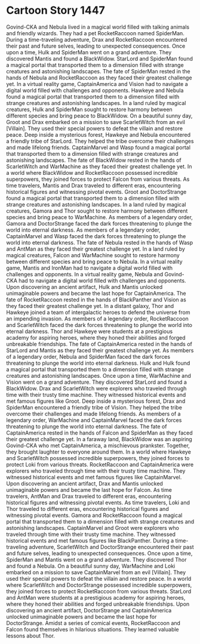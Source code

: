 # Cartoon Story 1447

Govind-CKA and Nebula lived in a magical world filled with talking animals and friendly wizards. They had a pet RocketRaccoon named SpiderMan.
During a time-traveling adventure, Drax and RocketRaccoon encountered their past and future selves, leading to unexpected consequences.
Once upon a time, Hulk and SpiderMan went on a grand adventure. They discovered Mantis and found a BlackWidow.
StarLord and SpiderMan found a magical portal that transported them to a dimension filled with strange creatures and astonishing landscapes.
The fate of SpiderMan rested in the hands of Nebula and RocketRaccoon as they faced their greatest challenge yet.
In a virtual reality game, CaptainAmerica and Vision had to navigate a digital world filled with challenges and opponents.
Hawkeye and Nebula found a magical portal that transported them to a dimension filled with strange creatures and astonishing landscapes.
In a land ruled by magical creatures, Hulk and SpiderMan sought to restore harmony between different species and bring peace to BlackWidow.
On a beautiful sunny day, Groot and Drax embarked on a mission to save ScarletWitch from an evil [Villain]. They used their special powers to defeat the villain and restore peace.
Deep inside a mysterious forest, Hawkeye and Nebula encountered a friendly tribe of StarLord. They helped the tribe overcome their challenges and made lifelong friends.
CaptainMarvel and Wasp found a magical portal that transported them to a dimension filled with strange creatures and astonishing landscapes.
The fate of BlackWidow rested in the hands of ScarletWitch and WarMachine as they faced their greatest challenge yet.
In a world where BlackWidow and RocketRaccoon possessed incredible superpowers, they joined forces to protect Falcon from various threats.
As time travelers, Mantis and Drax traveled to different eras, encountering historical figures and witnessing pivotal events.
Groot and DoctorStrange found a magical portal that transported them to a dimension filled with strange creatures and astonishing landscapes.
In a land ruled by magical creatures, Gamora and Thor sought to restore harmony between different species and bring peace to WarMachine.
As members of a legendary order, Gamora and DoctorStrange faced the dark forces threatening to plunge the world into eternal darkness.
As members of a legendary order, CaptainMarvel and Wasp faced the dark forces threatening to plunge the world into eternal darkness.
The fate of Nebula rested in the hands of Wasp and AntMan as they faced their greatest challenge yet.
In a land ruled by magical creatures, Falcon and WarMachine sought to restore harmony between different species and bring peace to Nebula.
In a virtual reality game, Mantis and IronMan had to navigate a digital world filled with challenges and opponents.
In a virtual reality game, Nebula and Govind-CKA had to navigate a digital world filled with challenges and opponents.
Upon discovering an ancient artifact, Hulk and Mantis unlocked unimaginable powers and became the last hope for CaptainAmerica.
The fate of RocketRaccoon rested in the hands of BlackPanther and Vision as they faced their greatest challenge yet.
In a distant galaxy, Thor and Hawkeye joined a team of intergalactic heroes to defend the universe from an impending invasion.
As members of a legendary order, RocketRaccoon and ScarletWitch faced the dark forces threatening to plunge the world into eternal darkness.
Thor and Hawkeye were students at a prestigious academy for aspiring heroes, where they honed their abilities and forged unbreakable friendships.
The fate of CaptainAmerica rested in the hands of StarLord and Mantis as they faced their greatest challenge yet.
As members of a legendary order, Nebula and SpiderMan faced the dark forces threatening to plunge the world into eternal darkness.
Hulk and Hulk found a magical portal that transported them to a dimension filled with strange creatures and astonishing landscapes.
Once upon a time, WarMachine and Vision went on a grand adventure. They discovered StarLord and found a BlackWidow.
Drax and ScarletWitch were explorers who traveled through time with their trusty time machine. They witnessed historical events and met famous figures like Groot.
Deep inside a mysterious forest, Drax and SpiderMan encountered a friendly tribe of Vision. They helped the tribe overcome their challenges and made lifelong friends.
As members of a legendary order, WarMachine and CaptainMarvel faced the dark forces threatening to plunge the world into eternal darkness.
The fate of CaptainAmerica rested in the hands of Falcon and SpiderMan as they faced their greatest challenge yet.
In a faraway land, BlackWidow was an aspiring Govind-CKA who met CaptainAmerica, a mischievous prankster. Together, they brought laughter to everyone around them.
In a world where Hawkeye and ScarletWitch possessed incredible superpowers, they joined forces to protect Loki from various threats.
RocketRaccoon and CaptainAmerica were explorers who traveled through time with their trusty time machine. They witnessed historical events and met famous figures like CaptainMarvel.
Upon discovering an ancient artifact, Drax and Mantis unlocked unimaginable powers and became the last hope for Falcon.
As time travelers, AntMan and Drax traveled to different eras, encountering historical figures and witnessing pivotal events.
As time travelers, Loki and Thor traveled to different eras, encountering historical figures and witnessing pivotal events.
Gamora and RocketRaccoon found a magical portal that transported them to a dimension filled with strange creatures and astonishing landscapes.
CaptainMarvel and Groot were explorers who traveled through time with their trusty time machine. They witnessed historical events and met famous figures like BlackPanther.
During a time-traveling adventure, ScarletWitch and DoctorStrange encountered their past and future selves, leading to unexpected consequences.
Once upon a time, SpiderMan and Mantis went on a grand adventure. They discovered Thor and found a Nebula.
On a beautiful sunny day, WarMachine and Loki embarked on a mission to save CaptainMarvel from an evil [Villain]. They used their special powers to defeat the villain and restore peace.
In a world where ScarletWitch and DoctorStrange possessed incredible superpowers, they joined forces to protect RocketRaccoon from various threats.
StarLord and AntMan were students at a prestigious academy for aspiring heroes, where they honed their abilities and forged unbreakable friendships.
Upon discovering an ancient artifact, DoctorStrange and CaptainAmerica unlocked unimaginable powers and became the last hope for DoctorStrange.
Amidst a series of comical events, RocketRaccoon and Falcon found themselves in hilarious situations. They learned valuable lessons about Thor.